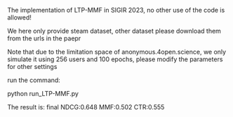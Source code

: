 The implementation of LTP-MMF in SIGIR 2023, no other use of the code is allowed!

We here only provide steam dataset, other dataset please download them from the urls in the paepr

Note that due to the limitation space of anonymous.4open.science, we only simulate it using 256 users and 100 epochs, please modify the parameters for other settings

run the command:

python run_LTP-MMF.py

The result is: final NDCG:0.648 MMF:0.502 CTR:0.555
